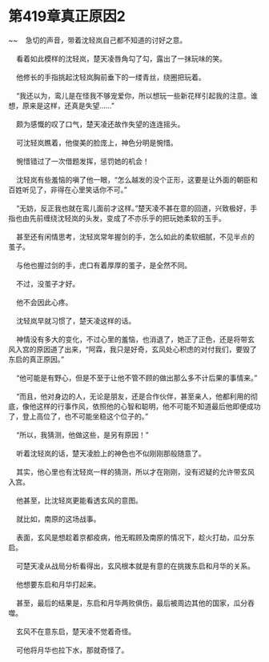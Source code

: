 # 第419章真正原因2
~~&nbsp;&nbsp;&nbsp;&nbsp;急切的声音，带着沈轻岚自己都不知道的讨好之意。<br><br>&nbsp;&nbsp;&nbsp;&nbsp;看着如此模样的沈轻岚，楚天凌唇角勾了勾，露出了一抹玩味的笑。<br><br>&nbsp;&nbsp;&nbsp;&nbsp;他修长的手指挑起沈轻岚胸前垂下的一缕青丝，绕圈把玩着。<br><br>&nbsp;&nbsp;&nbsp;&nbsp;“我还以为，鸾儿是在怪我不够宠爱你，所以想玩一些新花样引起我的注意。谁想，原来是这样，还真是失望……”<br><br>&nbsp;&nbsp;&nbsp;&nbsp;颇为感慨的叹了口气，楚天凌还故作失望的连连摇头。<br><br>&nbsp;&nbsp;&nbsp;&nbsp;可沈轻岚瞧着，他俊美的脸庞上，神色分明是惋惜。<br><br>&nbsp;&nbsp;&nbsp;&nbsp;惋惜错过了一次借题发挥，惩罚她的机会！<br><br>&nbsp;&nbsp;&nbsp;&nbsp;沈轻岚有些羞恼的嗔了他一眼，“怎么越发的没个正形，这要是让外面的朝臣和百姓听见了，非得在心里笑话你不可。”<br><br>&nbsp;&nbsp;&nbsp;&nbsp;“无妨，反正我也就在鸾儿面前才这样。”楚天凌不甚在意的回道，兴致极好，手指也由先前缠绕沈轻岚的头发，变成了不亦乐乎的把玩她柔软的玉手。<br><br>&nbsp;&nbsp;&nbsp;&nbsp;甚至还有闲情思考，沈轻岚常年握剑的手，怎么如此的柔软细腻，不见半点的茧子。<br><br>&nbsp;&nbsp;&nbsp;&nbsp;与他也握过剑的手，虎口有着厚厚的茧子，是全然不同。<br><br>&nbsp;&nbsp;&nbsp;&nbsp;不过，没茧子才好。<br><br>&nbsp;&nbsp;&nbsp;&nbsp;他不会因此心疼。<br><br>&nbsp;&nbsp;&nbsp;&nbsp;沈轻岚早就习惯了，楚天凌这样的话。<br><br>&nbsp;&nbsp;&nbsp;&nbsp;神情没有多大的变化，不过心里的羞恼，也消退了，她正了正色，还是将带玄风入宫的原因道了出来，“阿霖，我只是好奇，玄风处心积虑的对付我们，要毁了东启的真正原因。”<br><br>&nbsp;&nbsp;&nbsp;&nbsp;“他可能是有野心，但是不至于让他不管不顾的做出那么多不计后果的事情来。”<br><br>&nbsp;&nbsp;&nbsp;&nbsp;“而且，他对身边的人，无论是朋友，还是合作伙伴，甚至亲人，他都利用的彻底，像他这样的行事作风，依照他的心智和聪明，他不可能不知道最后他即便成功了，登上高位了，也不可能坐稳这个位子的。”<br><br>&nbsp;&nbsp;&nbsp;&nbsp;“所以，我猜测，他做这些，是另有原因！”<br><br>&nbsp;&nbsp;&nbsp;&nbsp;听着沈轻岚的话，楚天凌脸上的神色也不似刚刚那般随意了。<br><br>&nbsp;&nbsp;&nbsp;&nbsp;其实，他心里也有沈轻岚一样的猜测，所以才在刚刚，没有迟疑的允许带玄风入宫。<br><br>&nbsp;&nbsp;&nbsp;&nbsp;他甚至，比沈轻岚更能看透玄风的意图。<br><br>&nbsp;&nbsp;&nbsp;&nbsp;就比如，南原的这场战事。<br><br>&nbsp;&nbsp;&nbsp;&nbsp;表面，玄风是想趁着京都疫病，他无暇顾及南原的情况下，趁火打劫，瓜分东启。<br><br>&nbsp;&nbsp;&nbsp;&nbsp;可楚天凌从战局分析看得出，玄风根本就是有意的在挑拨东启和月华的关系。<br><br>&nbsp;&nbsp;&nbsp;&nbsp;他想要东启和月华打起来。<br><br>&nbsp;&nbsp;&nbsp;&nbsp;甚至，最后的结果是，东启和月华两败俱伤，最后被周边其他的国家，瓜分吞噬。<br><br>&nbsp;&nbsp;&nbsp;&nbsp;玄风不在意东启，楚天凌不觉着奇怪。<br><br>&nbsp;&nbsp;&nbsp;&nbsp;可他将月华也拉下水，那就奇怪了。<br><br>
                    

<script>_fwqdsqadxfw()</script>
<div><script>_dfwf1dw();</script></div>
<div><script>_dfwf1agdw();</script></div>
                